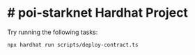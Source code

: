# # poi-starknet Hardhat Project

Try running the following tasks:

```shell
npx hardhat run scripts/deploy-contract.ts
```
